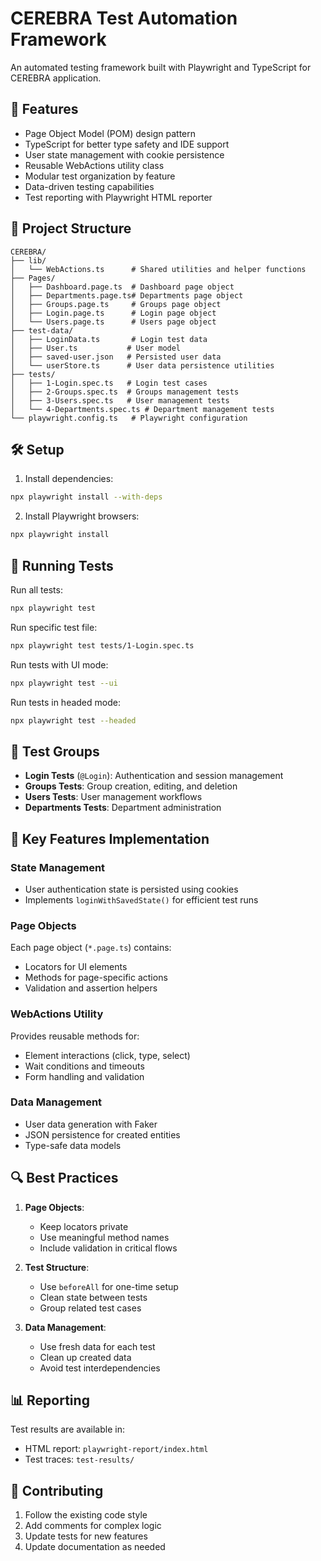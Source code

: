 # CEREBRA Test Automation Framework

An automated testing framework built with Playwright and TypeScript for CEREBRA application.

## 🚀 Features

- Page Object Model (POM) design pattern
- TypeScript for better type safety and IDE support
- User state management with cookie persistence
- Reusable WebActions utility class
- Modular test organization by feature
- Data-driven testing capabilities
- Test reporting with Playwright HTML reporter

## 📁 Project Structure

```
CEREBRA/
├── lib/
│   └── WebActions.ts      # Shared utilities and helper functions
├── Pages/
│   ├── Dashboard.page.ts  # Dashboard page object
│   ├── Departments.page.ts# Departments page object
│   ├── Groups.page.ts     # Groups page object
│   ├── Login.page.ts      # Login page object
│   └── Users.page.ts      # Users page object
├── test-data/
│   ├── LoginData.ts       # Login test data
│   ├── User.ts           # User model
│   ├── saved-user.json   # Persisted user data
│   └── userStore.ts      # User data persistence utilities
├── tests/
│   ├── 1-Login.spec.ts   # Login test cases
│   ├── 2-Groups.spec.ts  # Groups management tests
│   ├── 3-Users.spec.ts   # User management tests
│   └── 4-Departments.spec.ts # Department management tests
└── playwright.config.ts   # Playwright configuration
```

## 🛠️ Setup

1. Install dependencies:
```bash
npx playwright install --with-deps
```

2. Install Playwright browsers:
```bash
npx playwright install
```

## 🧪 Running Tests

Run all tests:
```bash
npx playwright test
```

Run specific test file:
```bash
npx playwright test tests/1-Login.spec.ts
```

Run tests with UI mode:
```bash
npx playwright test --ui
```

Run tests in headed mode:
```bash
npx playwright test --headed
```

## 🎯 Test Groups

- **Login Tests** (`@Login`): Authentication and session management
- **Groups Tests**: Group creation, editing, and deletion
- **Users Tests**: User management workflows
- **Departments Tests**: Department administration

## 📝 Key Features Implementation

### State Management
- User authentication state is persisted using cookies
- Implements `loginWithSavedState()` for efficient test runs

### Page Objects
Each page object (`*.page.ts`) contains:
- Locators for UI elements
- Methods for page-specific actions
- Validation and assertion helpers

### WebActions Utility
Provides reusable methods for:
- Element interactions (click, type, select)
- Wait conditions and timeouts
- Form handling and validation

### Data Management
- User data generation with Faker
- JSON persistence for created entities
- Type-safe data models

## 🔍 Best Practices

1. **Page Objects**:
   - Keep locators private
   - Use meaningful method names
   - Include validation in critical flows

2. **Test Structure**:
   - Use `beforeAll` for one-time setup
   - Clean state between tests
   - Group related test cases

3. **Data Management**:
   - Use fresh data for each test
   - Clean up created data
   - Avoid test interdependencies

## 📊 Reporting

Test results are available in:
- HTML report: `playwright-report/index.html`
- Test traces: `test-results/`

## 🤝 Contributing

1. Follow the existing code style
2. Add comments for complex logic
3. Update tests for new features
4. Update documentation as needed

